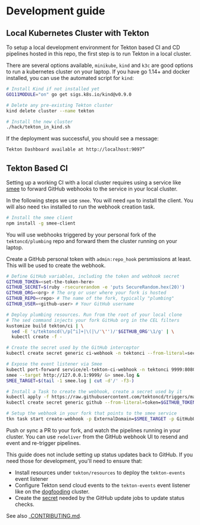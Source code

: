 # Development guide

## Local Kubernetes Cluster with Tekton

To setup a local development environment for Tekton based CI
and CD pipelines hosted in this repo, the first step is to run
Tekton in a local cluster.

There are several options available, `minikube`, `kind` and `k3c`
are good options to run a kubernetes cluster on your laptop.
If you have go 1.14+ and docker installed, you can use the
automated script for `kind`:

```bash
# Install Kind if not installed yet
GO111MODULE="on" go get sigs.k8s.io/kind@v0.9.0

# Delete any pre-existing Tekton cluster
kind delete cluster --name tekton

# Install the new cluster
./hack/tekton_in_kind.sh
```

If the deployment was successful, you should see a message:

```bash
Tekton Dashboard available at http://localhost:9097”
```

## Tekton Based CI

Setting up a working CI with a local cluster requires using
a service like [smee](https://smee.io) to forward GitHub webhooks
to the service in your local cluster.

In the following steps we use `smee`. You will need `npm` to install
the client. You will also need `tkn` installed to run the webhook
creation task.

```bash
# Install the smee client
npm install -g smee-client
```

You will use webhooks triggered by your personal fork of the
`tektoncd/plumbing` repo and forward them the cluster running on
your laptop.

Create a GitHub personal token with `admin:repo_hook` persmissions
at least. This will be used to create the webhook.

```bash
# Define GitHub variables, including the token and webhook secret
GITHUB_TOKEN=<set-the-token-here>
GITHUB_SECRET=$(ruby -rsecurerandom -e 'puts SecureRandom.hex(20)')
GITHUB_ORG=<org> # The org or user where your fork is hosted
GITHUB_REPO=<repo> # The name of the fork, typically "plumbing"
GITHUB_USER=<github-user> # Your GitHub username

# Deploy plumbing resources. Run from the root of your local clone
# The sed command injects your fork GitHub org in the CEL filters
kustomize build tekton/ci | \
  sed -E 's/tektoncd(\/p[^i]+|\(|\/'\'')/'$GITHUB_ORG'\1/g' | \
  kubectl create -f -

# Create the secret used by the GitHub interceptor
kubectl create secret generic ci-webhook -n tektonci --from-literal=secret=$GITHUB_SECRET

# Expose the event listener via Smee
kubectl port-forward service/el-tekton-ci-webhook -n tektonci 9999:8080 &> el-tekton-ci-webhook-pf.log &
smee --target http://127.0.0.1:9999/ &> smee.log &
SMEE_TARGET=$(tail -1 smee.log | cut -d'/' -f3-)

# Install a Task to create the webhook, create a secret used by it
kubectl apply -f https://raw.githubusercontent.com/tektoncd/triggers/master/docs/getting-started/create-webhook.yaml
kubectl create secret generic github --from-literal=token=$GITHUB_TOKEN --from-literal=secret=$GITHUB_SECRET

# Setup the webhook in your fork that points to the smee service
tkn task start create-webhook -p ExternalDomain=$SMEE_TARGET -p GitHubUser=$GITHUB_USER -p GitHubRepo=$GITHUB_REPO -p GitHubOrg=$GITHUB_ORG -p GitHubSecretName=github -p GitHubAccessTokenKey=token -p GitHubSecretStringKey=secret
```

Push or sync a PR to your fork, and watch the pipelines running in your
cluster. You can use `redeliver` from the GitHub webhook UI to resend
and event and re-trigger pipelines.

This guide does not include setting up status updates back to GitHub.
If you need those for development, you'll need to ensure that:

- Install resources under `tekton/resources` to deploy the
  `tekton-events` event listener
- Configure Tekton send cloud events to the `tekton-events`
  event listener like on the [dogfooding](https://github.com/tektoncd/plumbing/blob/master/tekton/cd/pipeline/overlays/dogfooding/config-defaults.yaml) cluster.
- Create the [secret](https://github.com/tektoncd/plumbing/blob/534861ab15eb5787cac51512eaae6ca2101a7573/tekton/resources/ci/github-template.yaml#L121-L123)
  needed by the GitHub update jobs to update status checks.

See also _[CONTRIBUTING.md](CONTRIBUTING.md).
